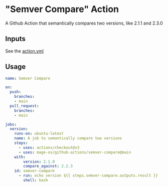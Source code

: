 # "Semver Compare" Action

A Github Action that semantically compares two versions, like 2.1.1 and 2.3.0

## Inputs

See the [action.yml](./action.yml)

## Usage

```yml
name: Semver Compare

on:
  push:
    branches:
    - main
  pull_request:
    branches:
    - main

jobs:
  version:
    runs-on: ubuntu-latest
    name: A job to semantically compare two versions
    steps:
      - uses: actions/checkout@v3
      - uses: mage-os/github-actions/semver-compare@main
	with:
	    version: 2.1.0
	    compare_against: 2.2.3
	id: semver-compare
      - run: echo version ${{ steps.semver-compare.outputs.result }}
        shell: bash
```
